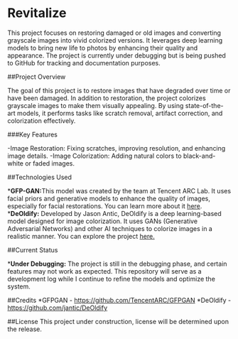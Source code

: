 # Revitalize
This project focuses on restoring damaged or old images and converting grayscale images into vivid colorized versions. It leverages deep learning models to bring new life to photos by enhancing their quality and appearance. The project is currently under debugging but is being pushed to GitHub for tracking and documentation purposes.

##Project Overview

The goal of this project is to restore images that have degraded over time or have been damaged. In addition to restoration, the project colorizes grayscale images to make them visually appealing. By using state-of-the-art models, it performs tasks like scratch removal, artifact correction, and colorization effectively.

###Key Features

-Image Restoration: Fixing scratches, improving resolution, and enhancing image details.
-Image Colorization: Adding natural colors to black-and-white or faded images.

##Technologies Used

*<b>GFP-GAN:</b>This model was created by the team at Tencent ARC Lab. It uses facial priors and generative models to enhance the quality of images, especially for facial restorations. You can learn more about it <a href='https://github.com/TencentARC/GFPGAN'>here</a>.
*<b>DeOldify:</b> Developed by Jason Antic, DeOldify is a deep learning-based model designed for image colorization. It uses GANs (Generative Adversarial Networks) and other AI techniques to colorize images in a realistic manner. You can explore the project <a href='https://github.com/jantic/DeOldify'>here.</a>

##Current Status

*<b>Under Debugging:</b> The project is still in the debugging phase, and certain features may not work as expected. This repository will serve as a development log while I continue to refine the models and optimize the system.

##Credits
*GFPGAN - https://github.com/TencentARC/GFPGAN
*DeOldify - https://github.com/jantic/DeOldify

##License
This project under construction, license will be determined upon the release.
